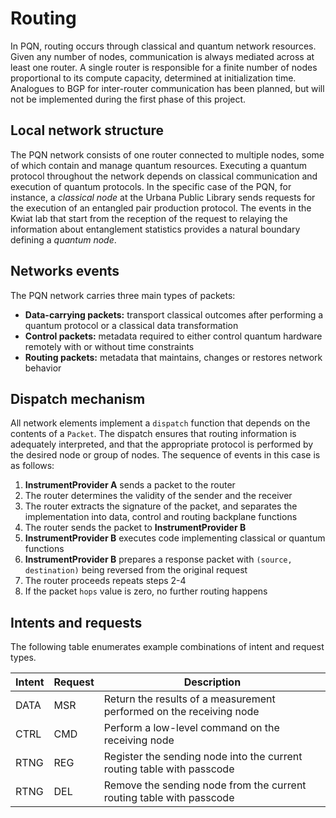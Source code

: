 # Routing

In PQN, routing occurs through classical and quantum network resources. Given any number of nodes, communication is 
always mediated across at least one router. A single router is responsible for a finite number of nodes 
proportional to its compute capacity, determined at initialization time. Analogues to BGP for inter-router 
communication has been planned, but will not be implemented during the first phase of this project.

## Local network structure

The PQN network consists of one router connected to multiple nodes, some of which contain and manage quantum 
resources. Executing a quantum protocol throughout the network depends on classical communication and execution of 
quantum protocols. In the specific case of the PQN, for instance, a _classical node_ at the Urbana Public Library 
sends  requests for the execution of an entangled pair production protocol. The events in the Kwiat lab that start from
the reception of the request to relaying the information about entanglement statistics provides a natural boundary 
defining a _quantum node_.

## Networks events

The PQN network carries three main types of packets:

* **Data-carrying packets:** transport classical outcomes after performing a quantum protocol or a classical 
  data transformation
* **Control packets:** metadata required to either control quantum hardware remotely with or without time constraints
* **Routing packets:** metadata that maintains, changes or restores network behavior

## Dispatch mechanism

All network elements implement a `dispatch` function that depends on the contents of a `Packet`. The dispatch 
ensures that routing information is adequately interpreted, and that the appropriate protocol is performed by the 
desired node or group of nodes. The sequence of events in this case is as follows:

1. **InstrumentProvider A** sends a packet to the router
2. The router determines the validity of the sender and the receiver
3. The router extracts the signature of the packet, and separates the implementation into data, control and routing 
   backplane functions
4. The router sends the packet to **InstrumentProvider B**
5. **InstrumentProvider B** executes code implementing classical or quantum functions
6. **InstrumentProvider B** prepares a response packet with `(source, destination)` being reversed from the original request
7. The router proceeds repeats steps 2-4
8. If the packet `hops` value is zero, no further routing happens

## Intents and requests

The following table enumerates example combinations of intent and request types.

| **Intent** | **Request** | **Description**                                                        |
|------------|-------------|------------------------------------------------------------------------|
| DATA       | MSR         | Return the results of a measurement performed on the receiving node    |
| CTRL       | CMD         | Perform a low-level command on the receiving node                      |
| RTNG       | REG         | Register the sending node into the current routing table with passcode |
| RTNG       | DEL         | Remove the sending node from the current routing table with passcode   |